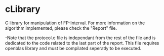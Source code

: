 # cLibrary


C library for manipulation of FP-Interval. For more information on the algorithm implemented, please check the "Report" file.

-Note that the protocol.c file is independant from the rest of the file and is dedicated to the code related to the last part of the report. This file requires openblas library and must be compilated seperatly to be executed.
